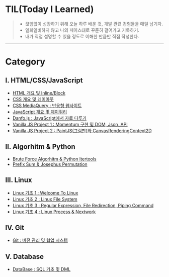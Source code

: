 # TIL(Today I Learned)

> - 끊임없이 성장하기 위해 오늘 하루 배운 것, 개발 관련 경험들을 매일 남기자.
> - 일희일비하지 않고 나의 페이스대로 꾸준히 걸어가고 기록하기.
> - 내가 직접 설명할 수 있을 정도로 이해한 만큼만 직접 작성한다.

---

# Category

## Ⅰ. HTML/CSS/JavaScript

- [HTML 개요 및 Inline/Block](https://github.com/serothie/TIL/blob/main/html/201230.md)
- [CSS 개요 및 레이아웃](https://github.com/serothie/TIL/blob/main/css/201231.md)
- [CSS MediaQuery : 반응형 웹사이트](https://github.com/serothie/TIL/blob/main/css/210101.md)
- [JavaScript 개요 및 제이쿼리](https://github.com/serothie/TIL/blob/main/JavaScript/210102.md)
- [Danfo.js : JavaScript에서 자료 다루기](https://github.com/serothie/TIL/blob/main/JavaScript/201229.md)
- [Vanilla JS Project 1 : Momentum 구현 및 DOM, Json, API](https://github.com/serothie/TIL/tree/main/JavaScript/210103)
- [Vanilla JS Project 2 : PaintJS(그림판)와 CanvasRenderingContext2D](https://github.com/serothie/TIL/tree/main/JavaScript/210104)

## Ⅱ. Algorhitm & Python

- [Brute Force Algorhitm & Python Itertools](https://github.com/serothie/TIL/blob/main/algorhitm/210106.md)
- [Prefix Sum & Josephus Permutation](https://github.com/serothie/TIL/blob/main/algorhitm/210114.md)

## Ⅲ. Linux

- [Linux 기초 1 : Welcome To Linux](https://github.com/serothie/TIL/blob/main/linux/210108.md)
- [Linux 기초 2 : Linux File System](https://github.com/serothie/TIL/blob/main/linux/210110.md)
- [Linux 기초 3 : Regular Expression, File Redirection, Piping Command](https://github.com/serothie/TIL/blob/main/linux/210111.md)
- [Linux 기초 4 : Linux Process & Nextwork](https://github.com/serothie/TIL/blob/main/linux/210113.md)

## Ⅳ. Git

- [Git : 버전 관리 및 협업 시스템](https://github.com/serothie/TIL/blob/main/git/210109.md)

## Ⅴ. Database

- [DataBase : SQL 기초 및 DML](https://github.com/serothie/TIL/blob/main/database/210112.md)
